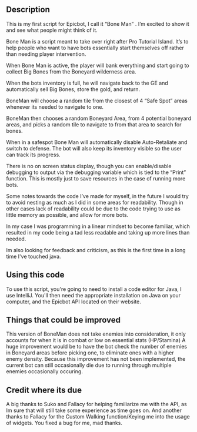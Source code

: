 ## Description

This is my first script for Epicbot, I call it “Bone Man” . I’m excited to show it and see what people might think of it. 

Bone Man is a script meant to take over right after Pro Tutorial Island. It’s to help people who want to have bots essentially start themselves off rather than needing player intervention. 

When Bone Man is active, the player will bank everything and start going to collect Big Bones from the Boneyard wilderness area. 

When the bots inventory is full, he will navigate back to the GE and automatically sell Big Bones, store the gold, and return. 

BoneMan will choose a random tile from the closest of 4 “Safe Spot” areas whenever its needed to navigate to one. 

BoneMan then chooses a random Boneyard Area, from 4 potential boneyard areas, and picks a random tile to navigate to from that area to search for bones. 

When in a safespot Bone Man will automatically disable Auto-Retaliate and switch to defense. The bot will also keep its inventory visible so the user can track its progress.

There is no on screen status display, though you can enable/disable debugging to output via the debugging variable which is tied to the “Print” function. This is mostly just to save resources in the case of running more bots. 

Some notes towards the code I’ve made for myself, in the future I would try to avoid nesting as much as I did in some areas for readability. Though in other cases lack of readability could be due to the code trying to use as little memory as possible, and allow for more bots. 

In my case I was programming in a linear mindset to become familiar, which resulted in my code being a tad less readable and taking up more lines than needed. 

Im also looking for feedback and criticism, as this is the first time in a long time I've touched java. 

## Using this code

To use this script, you're going to need to install a code editor for Java, I use IntelliJ.
You'll then need the appropriate installation on Java on your computer, and the Epicbot API located on their website. 

## Things that could be improved

This version of BoneMan does not take enemies into consideration, it only accounts for when it is in combat or low on essential stats (HP/Stamina) 
A huge improvement would be to have the bot check the number of enemies in Boneyard areas before picking one, to eliminate ones with a higher enemy density. 
Because this improvement has not been implemented, the current bot can still occasionally die due to running through multiple enemies occasionally occuring. 

## Credit where its due 

A big thanks to Suko and Fallacy for helping familiarize me with the API, as Im sure that will still take some experience as time goes on. 
And another thanks to Fallacy for the Custom Walking function/Keying me into the usage of widgets. You fixed a bug for me, mad thanks. 
